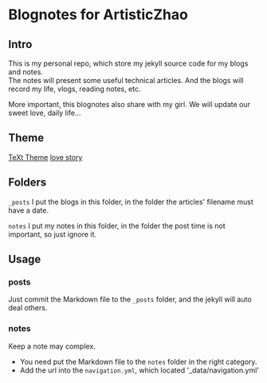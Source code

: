 # Blognotes for ArtisticZhao

## Intro

This is my personal repo, which store my jekyll source code for my blogs and notes.  
The notes will present some useful technical articles. And the blogs will record my life, vlogs, reading notes, etc.  

More important, this blognotes also share with my girl. We will update our sweet love, daily life...

## Theme

[TeXt Theme](https://github.com/kitian616/jekyll-TeXt-theme)
[love story](https://github.com/xfbxfbxfb/love)

## Folders

`_posts` I put the blogs in this folder, in the folder the articles' filename must have a date.

`notes` I put my notes in this folder, in the folder the post time is not important, so just ignore it.

## Usage

### posts

Just commit the Markdown file to the `_posts` folder, and the jekyll will auto deal others.

### notes

Keep a note may complex.

- You need put the Markdown file to the `notes` folder in the right category.
- Add the url into the `navigation.yml`, which located '_data/navigation.yml'
